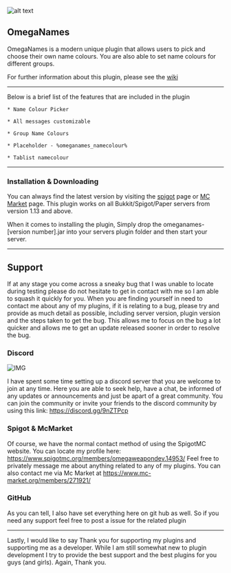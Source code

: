 ![alt text](https://i.imgur.com/DTZ7ZwG.png "banner") </span>

## OmegaNames

OmegaNames is a modern unique plugin that allows users to pick and choose their own name colours. You are also able to 
set name colours for different groups.

For further information about this plugin, please see the [wiki](https://github.com/OmegaWeaponDev/OmegaNames/wiki)

***

Below is a brief list of the features that are included in the plugin

    * Name Colour Picker
    
    * All messages customizable
    
    * Group Name Colours

    * Placeholder - %omeganames_namecolour%
    
    * Tablist namecolour
 ***
 
### Installation & Downloading

You can always find the latest version by visiting the [spigot](https://www.spigotmc.org/resources/omeganames.78327/) 
page or [MC Market](https://www.mc-market.org/resources/18385/) page. This plugin works on all Bukkit/Spigot/Paper servers from version 1.13 and above.

When it comes to installing the plugin, Simply drop the omeganames-[version number].jar into your servers plugin folder and then start your server.

***

## **Support**

If at any stage you come across a sneaky bug that I was unable to locate during testing please do not hesitate to get in contact with me so I am able to squash it quickly for you. When you are finding yourself in need to contact me about any of my plugins, if it is relating to a bug, please try and provide as much detail as possible, including server version, plugin version and the steps taken to get the bug. This allows me to focus on the bug a lot quicker and allows me to get an update released sooner in order to resolve the bug.

### **Discord**
![IMG](https://i.imgur.com/yQIZDR6.png)

I have spent some time setting up a discord server that you are welcome to join at any time. Here you are able to seek help, have a chat, be informed of any updates or announcements and just be apart of a great community. You can join the community or invite your friends to the discord community by using this link: https://discord.gg/9nZTPcp

### **Spigot & McMarket**

Of course, we have the normal contact method of using the SpigotMC website. You can locate my profile here: https://www.spigotmc.org/members/omegaweapondev.14953/ Feel free to privately message me about anything related to any of my plugins. You can also contact me via Mc Market at https://www.mc-market.org/members/271921/

### **GitHub**

As you can tell, I also have set everything here on git hub as well. So if you need any support feel free to post a issue for the related plugin

***

Lastly, I would like to say Thank you for supporting my plugins and supporting me as a developer. While I am still somewhat new to plugin development I try to provide the best support and the best plugins for you guys (and girls). Again, Thank you. 


